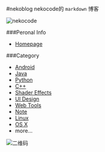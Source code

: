 #nekoblog
nekocode的 `markdown` 博客

![nekocode](http://git.oschina.net/uploads/images/2015/0511/224233_643a775d_8742.png "nekocode")

###Peronal Info
- [Homepage](http://dwz.cn/mark-yueng)

###Category
- [Android](http://git.oschina.net/nekocode/nekoblog/tree/master/category/android)
- [Java](http://git.oschina.net/nekocode/nekoblog/tree/master/category/java)
- [Python](http://git.oschina.net/nekocode/nekoblog/tree/master/category/python)
- [C++](http://git.oschina.net/nekocode/nekoblog/tree/master/category/c++)
- [Shader Effects](http://git.oschina.net/nekocode/nekoblog/tree/master/category/shader)
- [UI Design](http://git.oschina.net/nekocode/nekoblog/tree/master/category/ui)
- [Web Tools](http://git.oschina.net/nekocode/nekoblog/tree/master/category/tool)
- [Note](http://git.oschina.net/nekocode/nekoblog/tree/master/category/note)
- [Linux](http://git.oschina.net/nekocode/nekoblog/tree/master/category/linux)
- [OS X](http://git.oschina.net/nekocode/nekoblog/tree/master/category/os_x)
- more...

![二维码](http://git.oschina.net/uploads/images/2015/0512/222407_1417b5cd_8742.png "二维码")